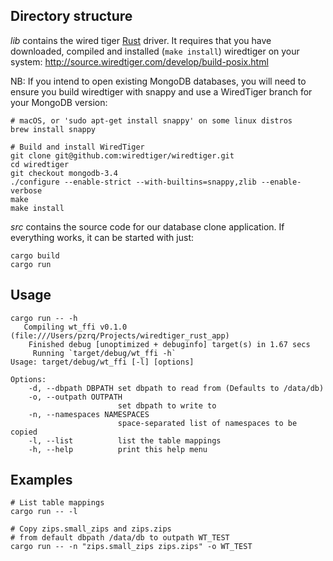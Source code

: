 Directory structure
-------------------

*lib* contains the wired tiger [Rust](https://www.rust-lang.org/) driver. 
It requires that you have downloaded, compiled and 
installed (`make install`) wiredtiger on your system:
http://source.wiredtiger.com/develop/build-posix.html

NB: If you intend to open existing MongoDB databases, you will need to 
ensure you build wiredtiger with snappy and use a WiredTiger branch for your MongoDB version:

    # macOS, or 'sudo apt-get install snappy' on some linux distros
    brew install snappy
    
    # Build and install WiredTiger
    git clone git@github.com:wiredtiger/wiredtiger.git
    cd wiredtiger
    git checkout mongodb-3.4
    ./configure --enable-strict --with-builtins=snappy,zlib --enable-verbose
    make
    make install


*src* contains the source code for our database clone application.
If everything works, it can be started with just:

    cargo build
    cargo run


Usage
-----

```
cargo run -- -h
   Compiling wt_ffi v0.1.0 (file:///Users/pzrq/Projects/wiredtiger_rust_app)
    Finished debug [unoptimized + debuginfo] target(s) in 1.67 secs
     Running `target/debug/wt_ffi -h`
Usage: target/debug/wt_ffi [-l] [options]

Options:
    -d, --dbpath DBPATH set dbpath to read from (Defaults to /data/db)
    -o, --outpath OUTPATH
                        set dbpath to write to
    -n, --namespaces NAMESPACES
                        space-separated list of namespaces to be copied
    -l, --list          list the table mappings
    -h, --help          print this help menu
```
   
    
Examples
--------

```
# List table mappings
cargo run -- -l

# Copy zips.small_zips and zips.zips 
# from default dbpath /data/db to outpath WT_TEST
cargo run -- -n "zips.small_zips zips.zips" -o WT_TEST
```
